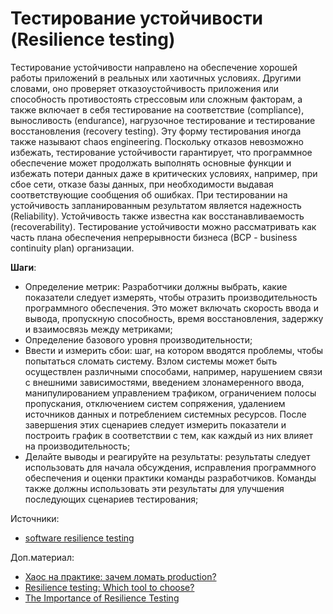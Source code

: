 # Тестирование устойчивости (Resilience testing)

Тестирование устойчивости направлено на обеспечение хорошей работы приложений в реальных или хаотичных условиях. Другими словами, оно проверяет отказоустойчивость приложения или способность противостоять стрессовым или сложным факторам, а также включает в себя тестирование на соответствие (compliance), выносливость (endurance), нагрузочное тестирование и тестирование восстановления (recovery testing). Эту форму тестирования иногда также называют chaos engineering. Поскольку отказов невозможно избежать, тестирование устойчивости гарантирует, что программное обеспечение может продолжать выполнять основные функции и избежать потери данных даже в критических условиях, например, при сбое сети, отказе базы данных, при необходимости выдавая соответствующие сообщения об ошибках. При тестировании на устойчивость запланированным результатом является надежность (Reliability). Устойчивость также известна как восстанавливаемость (recoverability). Тестирование устойчивости можно рассматривать как часть плана обеспечения непрерывности бизнеса (BCP - business continuity plan) организации.

**Шаги**:

* Определение метрик: Разработчики должны выбрать, какие показатели следует измерять, чтобы отразить производительность программного обеспечения. Это может включать скорость ввода и вывода, пропускную способность, время восстановления, задержку и взаимосвязь между метриками;
* Определение базового уровня производительности;
* Ввести и измерить сбои: шаг, на котором вводятся проблемы, чтобы попытаться сломать систему. Взлом системы может быть осуществлен различными способами, например, нарушением связи с внешними зависимостями, введением злонамеренного ввода, манипулированием управлением трафиком, ограничением полосы пропускания, отключением систем сопряжения, удалением источников данных и потреблением системных ресурсов. После завершения этих сценариев следует измерить показатели и построить график в соответствии с тем, как каждый из них влияет на производительность;
* Делайте выводы и реагируйте на результаты: результаты следует использовать для начала обсуждения, исправления программного обеспечения и оценки практики команды разработчиков. Команды также должны использовать эти результаты для улучшения последующих сценариев тестирования;

Источники:

* [software resilience testing](https://searchsoftwarequality.techtarget.com/definition/software-resilience-testing)

Доп.материал:

* [Хаос на практике: зачем ломать production?](https://habr.com/ru/company/domclick/blog/542264/)
* [Resilience testing: Which tool to choose?](https://www.nagarro.com/en/blog/chaos-engineering-resilience-testing-tools)
* [The Importance of Resilience Testing](https://www.softwaretestingnews.co.uk/the-importance-of-resilience-testing/)
